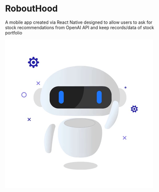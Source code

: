 # RoboutHood
A mobile app created via React Native designed to allow users to ask for stock recommendations from OpenAI API and keep records/data of stock portfolio

![](https://github.com/codejune9th/RoboutHood/blob/main/Assets/robouthoodgiphy.gif)
